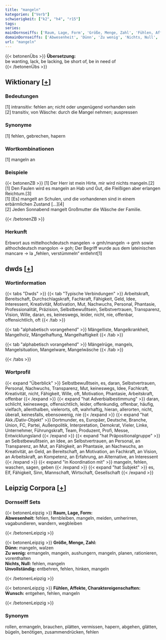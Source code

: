 ```yaml
---
title: "mangeln"
kategorien: ["Verb"]
schwierigkeit: ["k2", "h4", "r15"]
tags:
series:
mainDornseiffs: ['Raum, Lage, Form', 'Größe, Menge, Zahl', 'Fühlen, Affekte, Charaktereigenschaften']
domainDornseiffs: ['Abwesenheit', 'Dünn', 'Zu wenig', 'Nichts, Null', 'Unvollständig', 'Wunsch']
url: "mangeln"
---
```


{{< betonenÜbs >}}
**Übersetzung:**  
be wanting, lack, be lacking, be short of, be in need of  
{{< /betonenÜbs >}}

## Wiktionary [[+](https://de.wiktionary.org/wiki/mangeln)]

### Bedeutungen
[1] intransitiv: fehlen an; nicht oder ungenügend vorhanden sein  
[2] transitiv, von Wäsche: durch die Mangel nehmen; auspressen  

### Synonyme
[1] fehlen, gebrechen, hapern  

### Wortkombinationen
[1] mangeln an  

### Beispiele
{{< betonenZB >}}
[1] Der Herr ist mein Hirte, mir wird nichts mangeln.[2]  
[1] Den Faulen wird es mangeln an Hab und Gut, die Fleißigen aber erlangen Reichtum.[3]  
[1] [Es] mangelt an Schulen, und die vorhandenen sind in einem erbärmlichen Zustand […][4]  
[2] Jeden Sonnabend mangelt Großmutter die Wäsche der Familie.  

{{< /betonenZB >}}
### Herkunft
Erbwort aus mittelhochdeutsch mangelen → gmh/mangeln → gmh sowie althochdeutsch mangolon → goh; Der Begriff wurde aus dem lateinischen mancare → la „fehlen, verstümmeln“ entlehnt[1]  



## dwds [[+](https://www.dwds.de/wb/mangeln)]

### Wortinformation
{{< tabs "Dwds" >}}
{{< tab "Typische Verbindungen" >}}
Arbeitskraft, Bereitschaft, Durchschlagskraft, Fachkraft, Fähigkeit, Geld, Idee, Interessent, Kreativität, Motivation, Mut, Nachwuchs, Personal, Phantasie, Professionalität, Präzision, Selbstbewußtsein, Selbstvertrauen, Transparenz, Vision, Wille, daran, es, keineswegs, leider, nicht, nie, offenbar, offensichtlich, oft
{{< /tab >}}

{{< tab "alphabetisch vorangehend" >}}
Mängelliste, Mangelkrankheit, Mangelholz, Mängelhaftung, Mangelhaftigkeit
{{< /tab >}}

{{< tab "alphabetisch vorangehend" >}}
Mängelrüge, mangels, Mangelsituation, Mangelware, Mangelwäsche
{{< /tab >}}

{{< /tabs >}}

### Wortprofil
{{< expand "Überblick" >}} Selbstbewußtsein, es, daran, Selbstvertrauen, Personal, Nachwuchs, Transparenz, Mut, keineswegs, Idee, Fachkraft, Kreativität, nicht, Fähigkeit, Wille, oft, Motivation, Phantasie, Arbeitskraft, offenbar {{< /expand >}}
{{< expand "hat Adverbialbestimmung" >}} daran, schlicht, keineswegs, offensichtlich, leider, offenkundig, offenbar, häufig, vielfach, allenthalben, vielerorts, oft, wahrhaftig, hieran, allerorten, nicht, überall, keinesfalls, ebensowenig, nie {{< /expand >}}
{{< expand "hat Akk./Dativ-Objekt" >}} Dortmunder, es, Europäer, Deutsche, Branche, Union, FC, Partei, Außenpolitik, Interpretation, Demokrat, Vieler, Linke, Unternehmer, Führungskraft, Team, Produzent, Profi, Messe, Entwicklungsland {{< /expand >}}
{{< expand "hat Präpositionalgruppe" >}} an Selbstbewußtsein, an Idee, an Selbstvertrauen, an Personal, an Transparenz, an Mut, an Fähigkeit, an Phantasie, an Nachwuchs, an Kreativität, an Geld, an Bereitschaft, an Motivation, an Fachkraft, an Vision, an Arbeitskraft, an Kompetenz, an Erfahrung, an Alternative, an Interessent {{< /expand >}}
{{< expand "in Koordination mit" >}} mangeln, fehlen, waschen, sagen, geben {{< /expand >}}
{{< expand "hat Subjekt" >}} es, Elf, Fähigkeit, Sinn, Mannschaft, Wirtschaft, Gesellschaft {{< /expand >}}

## Leipzig Corpora [[+](https://corpora.uni-leipzig.de/en/res?word=mangeln&corpusId=deu_newscrawl-public_2018)]

### Dornseiff Sets
{{< betonenLeipzig >}}
**Raum, Lage, Form:**  
**Abwesenheit:** fehlen, fernbleiben, mangeln, meiden, umherirren, vagabundieren, wandern, wegbleiben  

{{< /betonenLeipzig >}}


{{< betonenLeipzig >}}
**Größe, Menge, Zahl:**  
**Dünn:** mangeln, walzen  
**Zu wenig:** ermangeln, mangeln, aushungern, mangeln, planen, rationieren, vorenthalten  
**Nichts, Null:** fehlen, mangeln  
**Unvollständig:** entbehren, fehlen, hinken, mangeln  

{{< /betonenLeipzig >}}


{{< betonenLeipzig >}}
**Fühlen, Affekte, Charaktereigenschaften:**  
**Wunsch:** entgehen, fehlen, mangeln  

{{< /betonenLeipzig >}}

### Synonym
rollen, ermangeln, brauchen, plätten, vermissen, hapern, abgehen, glätten, bügeln, benötigen, zusammendrücken, fehlen

